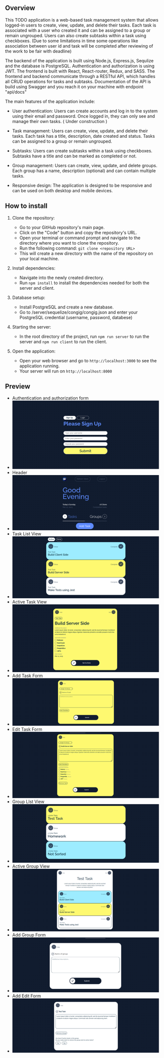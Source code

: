 ## Overview
This TODO application is a web-based task management system that allows logged-in users to create, view, update, and delete their tasks. Each task is associated with a user who created it and can be assigned to a group or remain ungrouped. Users can also create subtasks within a task using checkboxes. (Due to some limitations in time some operations like association between user id and task will be completed after reviewing of the work to be fair with deadline)

The backend of the application is built using Node.js, Express.js, Sequlize and the database is PostgreSQL.  Authentication and authorization is using JWT. The frontend is built with React, React-router, Redux, and SASS. The frontend and backend communicate through a RESTful API, which handles all CRUD operations for tasks and subtasks. Documentation of the API is build using Swagger and you reach it on your machine with endpoint "api/docs"

The main features of the application include:

- User authentication: Users can create accounts and log in to the system using their email and password. Once logged in, they can only see and manage their own tasks. ( Under construction )

-  Task management: Users can create, view, update, and delete their tasks. Each task has a title, description, date created and status. Tasks can be assigned to a group or remain ungrouped.
    
- Subtasks: Users can create subtasks within a task using checkboxes. Subtasks have a title and can be marked as completed or not.
    
- Group management: Users can create, view, update, and delete groups. Each group has a name, description (optional) and can contain multiple tasks.

- Responsive design: The application is designed to be responsive and can be used on both desktop and mobile devices.

## How to install

1.  Clone the repository:
    
    -   Go to your GitHub repository's main page.
    -   Click on the "Code" button and copy the repository's URL.
    -   Open your terminal or command prompt and navigate to the directory where you want to clone the repository.
    -   Run the following command: `git clone <repository URL>`
    -   This will create a new directory with the name of the repository on your local machine.
2.  Install dependencies:
    
    -   Navigate into the newly created directory.
    -   Run `npm install` to install the dependencies needed for both the server and client.
3.  Database setup:

    -   Install PostgreSQL and create a new database.
    - Go to /server/sequelize/congig/congig.json and enter your PostgreSQL credential (username, password, databese)
5.  Starting the server:
    
    -   In the root directory of the project, run `npm run server` to run the server and `npm run client` to run the client.
6.  Open the application:
    
    -   Open your web browser and go to `http://localhost:3000` to see the application running.
    - Your server will run on `http://localhost:8000`

## Preview

- Authentication and authorization form
- ![](./preview/auth.png)
- Header
-  ![](./preview/header.png)
- Task List View
- ![](./preview/tasklist.png)
- Active Task View
- ![](./preview/taskview.png)
- Add Task Form
- ![](./preview/taskaddview.png)
- Edit Task Form
- ![](./preview/taskeditview.png)
- Group LIst View
- ![](./preview/grouplist.png)
- Active Group View
- ![](./preview/groupview.png)
- Add Group Form
- ![](./preview/groupaddview.png)
- Add Edit Form
- ![](./preview/groupeditview.png)